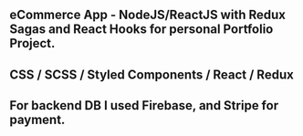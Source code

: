 ## eCommerce App - NodeJS/ReactJS with Redux Sagas and React Hooks for personal Portfolio Project.

## CSS / SCSS / Styled Components / React / Redux

## For backend DB I used Firebase, and Stripe for payment.
